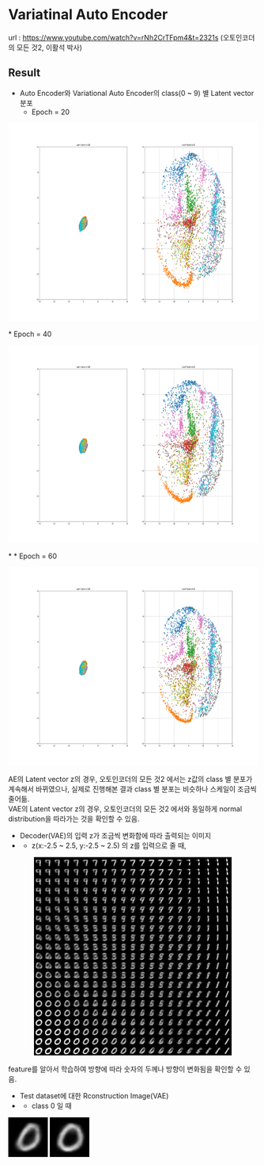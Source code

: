 # Variatinal Auto Encoder

url : https://www.youtube.com/watch?v=rNh2CrTFpm4&t=2321s (오토인코더의 모든 것2, 이활석 박사)

## Result

* Auto Encoder와 Variational Auto Encoder의 class(0 ~ 9) 별 Latent vector 분포
  * Epoch = 20
<p align="center">
  <img src="./result/figure_20epoch.png" width="800" height="400" />
</p>
  *  Epoch = 40
<p align="center">
  <img src="./result/figure_40epoch.png" width="800" height="400" />
</p>
* *  Epoch = 60
<p align="center">
  <img src="./result/figure_60epoch.png" width="800" height="400" />
</p>

AE의 Latent vector z의 경우, 오토인코더의 모든 것2 에서는 z값의 class 별 분포가 계속해서 바뀌였으나, 실제로 진행해본 결과 class 별 분포는 비슷하나 스케일이 조금씩 줄어듦.<br>
VAE의 Latent vector z의 경우, 오토인코더의 모든 것2 에서와 동일하게 normal distribution을 따라가는 것을 확인할 수 있음.<br>

* Decoder(VAE)의 입력 z가 조금씩 변화함에 따라 출력되는 이미지
* *  z(x:-2.5 ~ 2.5, y:-2.5 ~ 2.5) 의 z를 입력으로 줄 때,
<p align="center">
  <img src="./result/z_map.jpg" width="400" height="400" />
</p>
feature를 알아서 학습하여 방향에 따라 숫자의 두께나 방향이 변화됨을 확인할 수 있음.

* Test dataset에 대한 Rconstruction Image(VAE)
* * class 0 일 때
<p align="left">
  <img src="./result/reconst_imgs/class_0/img_0.jpg" width="80" height="80" />
  <img src="./result/reconst_imgs/class_0/img_1.jpg" width="80" height="80" />
</p>


